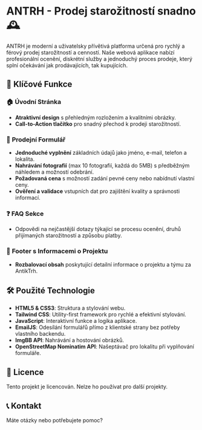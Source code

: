 # ANTRH - Prodej starožitností snadno 🕰️

ANTRH je moderní a uživatelsky přívětivá platforma určená pro rychlý a férový prodej starožitností a cenností. Naše webová aplikace nabízí profesionální ocenění, diskrétní služby a jednoduchý proces prodeje, který splní očekávání jak prodávajících, tak kupujících.

## 🚀 Klíčové Funkce

### 🏠 **Úvodní Stránka**
- **Atraktivní design** s přehledným rozložením a kvalitními obrázky.
- **Call-to-Action tlačítko** pro snadný přechod k prodeji starožitností.

### 📝 **Prodejní Formulář**
- **Jednoduché vyplnění** základních údajů jako jméno, e-mail, telefon a lokalita.
- **Nahrávání fotografií** (max 10 fotografií, každá do 5MB) s předběžným náhledem a možností odebrání.
- **Požadovaná cena** s možností zadání pevné ceny nebo nabídnutí vlastní ceny.
- **Ověření a validace** vstupních dat pro zajištění kvality a správnosti informací.

### ❓ **FAQ Sekce**
- Odpovědi na nejčastější dotazy týkající se procesu ocenění, druhů přijímaných starožitností a způsobu platby.

### 📄 **Footer s Informacemi o Projektu**
- **Rozbalovací obsah** poskytující detailní informace o projektu a týmu za AntikTrh.

## 🛠️ Použité Technologie

- **HTML5 & CSS3**: Struktura a stylování webu.
- **Tailwind CSS**: Utility-first framework pro rychlé a efektivní stylování.
- **JavaScript**: Interaktivní funkce a logika aplikace.
- **EmailJS**: Odesílání formulářů přímo z klientské strany bez potřeby vlastního backendu.
- **ImgBB API**: Nahrávání a hostování obrázků.
- **OpenStreetMap Nominatim API**: Našeptávač pro lokalitu při vyplňování formuláře.

## 📄 Licence

Tento projekt je licencován. Nelze ho používat pro další projekty.

## 📞 Kontakt

Máte otázky nebo potřebujete pomoc?

